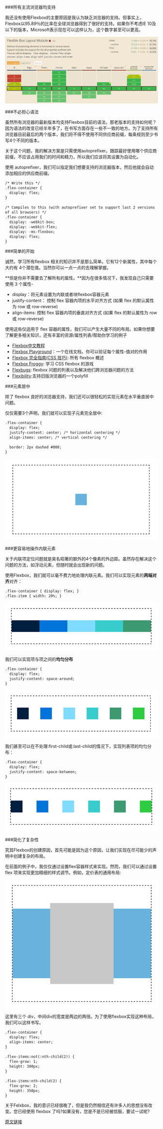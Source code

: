 ###所有主流浏览器均支持

我还没有使用Flexbox的主要原因是我认为缺乏浏览器的支持。但事实上，Flexbox以95.89％的比率在全球浏览器得到了很好的支持。如果你不考虑IE 10及以下的版本，Microsoft表示现在可以这样认为，这个数字甚至可以更高。

![2016030901](EOF/resource/2016030901.png)

###不必担心语法

虽然所有浏览器的最新版本均支持Flexbox目前的语法，那老版本的支持如何呢？因为语法的改变已经半年多了，在书写方面存在一些不一致的地方。为了支持所有浏览器目前最后的两个版本，我们将不得不使用不同供应商前缀，每条规则至少书写4个不同的版本。

关于这个问题，我的解决方案是只需使用autoprefixer。跟踪最好使用哪个供应商前缀，不应该占用我们的时间和精力，所以我们应该将其设置为自动化。

使用 autoprefixer，我们可以指定我们想要支持的浏览器版本，然后他就会自动添加相应的供应商前缀。

```
/* Write this */
.flex-container {
  display: flex;
}

/* Compiles to this (with autoprefixer set to support last 2 versions of all browsers) */
.flex-container {
  display: -webkit-box;
  display: -webkit-flex;
  display: -ms-flexbox;
  display: flex;
}
```

###简单的开始

诚然，学习所有flexbox 相关的知识并不是那么简单。它有12个新属性，其中每个大约有 4个潜在值。当然你可以一点一点的去理解掌握。

**但是你并不需要去了解所有的属性。**因为在很多情况下，我发现自己只需要使用 3 个属性-

+ display：将元素设置为内联或者块flexbox容器元素
+ justify-content： 控制 flex 容器内项的水平对齐方式 (如果 flex 的默认属性为 row 或 row-reverse)
+ align-items: 控制 flex 容器内项的垂直对齐方式 (如果 flex 的默认属性为 row 或 row-reverse)

使用这些仅适用于 flex 容器的属性，我们可以产生大量不同的布局。如果你想要了解更多相关知识，还有丰富的资源/属性列表/帮助你学习的例子

+ [Flexbox中文教程](http://www.w3cplus.com/blog/tags/157.html)
+ [Flexbox Playground](http://codepen.io/enxaneta/full/adLPwv/)：一个在线文档，你可以验证每个属性-值对的作用
+ [Flexbox 完全指南(CSS 技巧)](https://css-tricks.com/snippets/css/a-guide-to-flexbox/): 所有 flexbox 概述
+ [Flexbox Froggy](http://flexboxfroggy.com/): 学习 CSS flexbox 的游戏
+ [Flexbugs](https://github.com/philipwalton/flexbugs): flexbox 问题的列表以及解决他们跨浏览器问题的方法
+ [Flexibility](https://github.com/10up/flexibility):支持旧版浏览器的一个polyfill
 
###元素居中

除了 flexbox 良好的浏览器支持，我们还可以很轻松的实现元素在水平垂直居中问题。

仅仅需要3个声明，我们就可以实现子元素完全居中:

```
.flex-container {
  display: flex;
  justify-content: center; /* horizontal centering */
  align-items: center; /* vertical centering */

  border: 2px dashed #000;
}
```

![2016030902](EOF/resource/2016030902.png)

###更容易地操作内联元素

关于内联项定位问题就是臭名昭著的额外的4个像素的外边距。虽然存在解决这个问题的方法，如浮动元素，但随时就会出现新的问题。

使用Flexbox，我们就可以毫不费力地处理内联元素。我们可以实现元素的**两端对齐**对齐：

```
.flex-container { display: flex; }
.flex-item { width: 20%; }
```

![2016030903](EOF/resource/2016030903.png)

我们可以实现项与项之间的**均匀分布**

```
.flex-container {
  display: flex;
  justify-content: space-around;
}
```
![2016030904](EOF/resource/2016030904.png)

我们甚至可以在不处理:first-child或:last-child的情况下，实现列表项的均匀分布：

```
.flex-container {
  display: flex;
  justify-content: space-between;
}
```

![2016030905](EOF/resource/2016030905.png)

###简化了复杂性

究其Flexbox的创建原因，首先可能是因为这个原因，让我们实现在尽可能少的声明中创建复杂的布局。

在前面的例子中，我仅仅通过设置flex容器样式来实现。然而，我们可以通过设置 flex 项来实现更加精细的样式调节。例如，定价表的通用布局:

![2016030906](EOF/resource/2016030906.png)

这里有三个 div，中间div的宽度是两边的两倍。为了使用flexbox实现这种布局，我们可以这样书写。

```
.flex-container {
  display: flex;
  align-items: center;
}

.flex-items:not(:nth-child(2)) {
  flex-grow: 1;
  height: 300px;
}

.flex-items:nth-child(2) {
  flex-grow: 2;
  height: 350px;
}
```

关于Felxbox，我的意识已经很晚了，但是我仍然相信还有许多人的思想没有改变。您已经使用 flexbox 了吗?如果没有，您是不是已经被信服，要试一试呢?

[原文链接](http://www.w3cplus.com/css3/6-reasons-to-start-using-flexbox.html)
